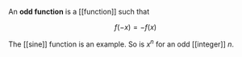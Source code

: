An **odd function** is a [[function]] such that

$$
f(-x) = -f(x)
$$

The [[sine]] function is an example. So is $x^n$ for an odd [[integer]] $n$.
